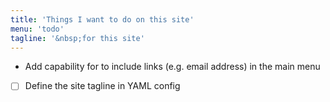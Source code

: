 ```yaml
---
title: 'Things I want to do on this site'
menu: 'todo'
tagline: '&nbsp;for this site'
---
```


- Add capability for to include links (e.g. email address) in the main menu
- [ ] Define the site tagline in YAML config
